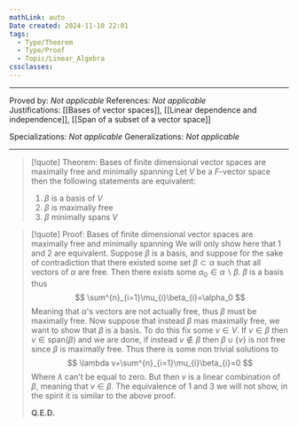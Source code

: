 ```yaml
---
mathLink: auto
Date created: 2024-11-10 22:01
tags:
  - Type/Theorem
  - Type/Proof
  - Topic/Linear_Algebra
cssclasses:
---
```


---

Proved by: _Not applicable_
References: _Not applicable_
Justifications: [[Bases of vector spaces]], [[Linear dependence and independence]], [[Span of a subset of a vector space]]

Specializations: _Not applicable_
Generalizations: _Not applicable_

---

> [!quote] Theorem: Bases of finite dimensional vector spaces are maximally free and minimally spanning
> Let $V$ be a $F$-vector space then the following statements are equivalent:
> 1. $\beta$ is a basis of $V$
> 2. $\beta$ is maximally free
> 3. $\beta$ minimally spans $V$

>[!quote] Proof: Bases of finite dimensional vector spaces are maximally free and minimally spanning
>We will only show  here that 1 and 2 are equivalent. Suppose $\beta$ is a basis, and suppose for the sake of contradiction that there existed some set $\beta \subset\alpha$ such that all vectors of $\alpha$ are free. Then there exists some $\alpha_{0}\in \alpha \backslash \beta$. $\beta$ is a basis thus $$ \sum^{n}_{i=1}\mu_{i}\beta_{i}=\alpha_0 $$Meaning that $\alpha$'s vectors are not actually free, thus $\beta$ must be maximally free. Now suppose that instead $\beta$ mas maximally free, we want to show that $\beta$ is a basis. To do this fix some $v\in V$. If $v\in \beta$ then $v\in \text{span}(\beta)$ and we are done, if instead $v\not \in \beta$ then $\beta \cup \{ v \}$ is not free since $\beta$ is maximally free. Thus there is some non trivial solutions to $$ \lambda v+\sum^{n}_{i=1}\mu_{i}\beta_{i}=0 $$Where $\lambda$ can't be equal to zero. But then $v$ is a linear combination of $\beta$, meaning that $v\in \beta$. The equivalence of 1 and 3 we will not show, in the spirit it is similar to the above proof.
>
>**Q.E.D.**

